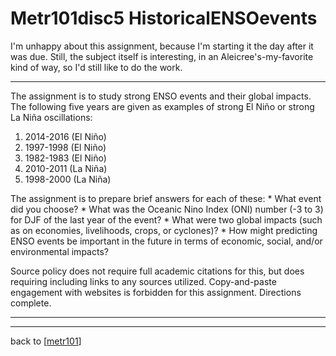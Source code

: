 # Metr101disc5 HistoricalENSOevents

I'm unhappy about this assignment, because I'm starting it the day after it was due.  Still, the subject itself is interesting, in an Aleicree's-my-favorite kind of way, so I'd still like to do the work.

---
The assignment is to study strong ENSO events and their global impacts.  The following five years are given as examples of strong El Niño or strong La Niña oscillations:
1. 2014-2016 (El Niño)
2. 1997-1998 (El Niño)
3. 1982-1983 (El Niño)
4. 2010-2011 (La Niña)
5. 1998-2000 (La Niña)

The assignment is to prepare brief answers for each of these:
    * What event did you choose?
    * What was the Oceanic Nino Index (ONI) number (-3 to 3) for DJF of the last year of the event?
    * What were two global impacts (such as on economies, livelihoods, crops, or cyclones)?
    * How might predicting ENSO events be important in the future in terms of economic, social, and/or environmental impacts?

Source policy does not require full academic citations for this, but does requiring including links to any sources utilized.  Copy-and-paste engagement with websites is forbidden for this assignment.  Directions complete.

---


---
back to [[metr101]]

[//begin]: # "Autogenerated link references for markdown compatibility"
[metr101]: metr101 "METR101"
[//end]: # "Autogenerated link references"